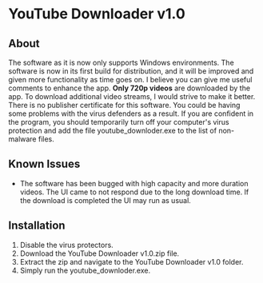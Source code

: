 # YouTube Downloader v1.0

## About

The software as it is now only supports Windows environments. The software is now in its first build for distribution, 
and it will be improved and given more functionality as time goes on. I believe you can give me useful comments to 
enhance the app. **Only 720p videos** are downloaded by the app. To download additional video streams, I would strive to 
make it better. There is no publisher certificate for this software. You could be having some problems with the virus 
defenders as a result. If you are confident in the program, you should temporarily turn off your computer's virus 
protection and add the file youtube_downloder.exe to the list of non-malware files.

## Known Issues

* The software has been bugged with high capacity and more duration videos. The UI came to not respond due to the long 
download time. If the download is completed the UI may run as usual.

## Installation

1. Disable the virus protectors. 
2. Download the YouTube Downloader v1.0.zip file.
3. Extract the zip and navigate to the YouTube Downloader v1.0 folder.
4. Simply run the youtube_downloder.exe.
